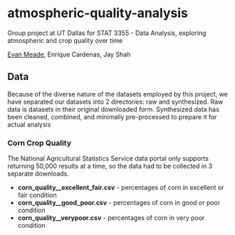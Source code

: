 # atmospheric-quality-analysis
Group project at UT Dallas for STAT 3355 - Data Analysis, exploring atmospheric and crop quality over time


[Evan Meade](https://github.com/Evan-Meade), Enrique Cardenas, Jay Shah

## Data

Because of the diverse nature of the datasets employed by this project, we have separated our datasets into 2 directories: raw and synthesized. Raw data is datasets in their original downloaded form. Synthesized data has been cleaned, combined, and minimally pre-processed to prepare it for actual analysis

### Corn Crop Quality

The National Agricultural Statistics Service data portal only supports returning 50,000 results at a time, so the data had to be collected in 3 separate downloads.

* **corn_quality__excellent_fair.csv** - percentages of corn in excellent or fair condition
* **corn_quality__good_poor.csv** - percentages of corn in good or poor condition
* **corn_quality__verypoor.csv** - percentages of corn in very poor condition

